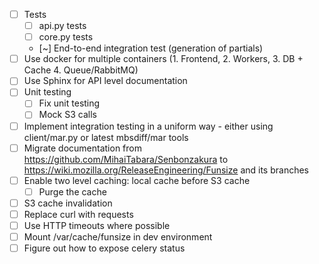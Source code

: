 - [ ] Tests
  - [ ] api.py tests
  - [ ] core.py tests
  - [~] End-to-end integration test (generation of partials)
- [ ] Use docker for multiple containers (1. Frontend, 2. Workers, 3. DB + Cache 4. Queue/RabbitMQ)
- [ ] Use Sphinx for API level documentation
- [ ] Unit testing
  - [ ] Fix unit testing
  - [ ] Mock S3 calls
- [ ] Implement integration testing in a uniform way - either using client/mar.py or latest mbsdiff/mar tools
- [ ] Migrate documentation from https://github.com/MihaiTabara/Senbonzakura to https://wiki.mozilla.org/ReleaseEngineering/Funsize and its branches
- [ ] Enable two level caching: local cache before S3 cache
  - [ ] Purge the cache
- [ ] S3 cache invalidation
- [ ] Replace curl with requests
- [ ] Use HTTP timeouts where possible
- [ ] Mount /var/cache/funsize in dev environment
- [ ] Figure out how to expose celery status
